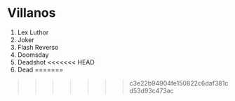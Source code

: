 
# Villanos

1. Lex Luthor
2. Joker
3. Flash Reverso
4. Doomsday
5. Deadshot
<<<<<<< HEAD
6. Dead
=======
>>>>>>> c3e22b94904fe150822c6daf381cd53d93c473ac
